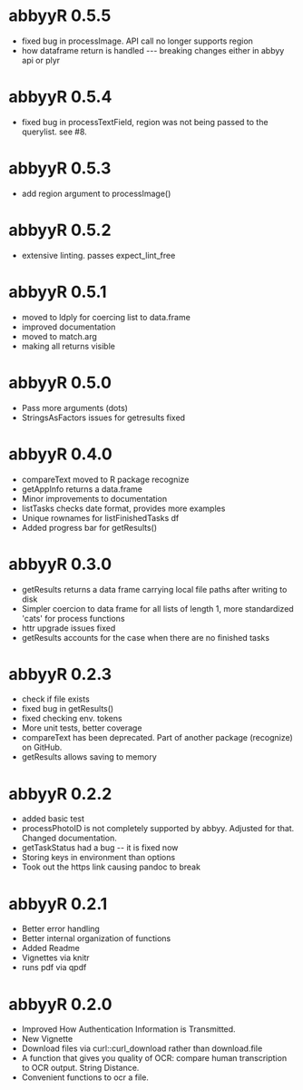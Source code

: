 # abbyyR 0.5.5

* fixed bug in processImage. API call no longer supports region
* how dataframe return is handled --- breaking changes either in abbyy api or plyr

# abbyyR 0.5.4

* fixed bug in processTextField, region was not being passed to the querylist. see #8.

# abbyyR 0.5.3

* add region argument to processImage()

# abbyyR 0.5.2

* extensive linting. passes expect_lint_free

# abbyyR 0.5.1

* moved to ldply for coercing list to data.frame
* improved documentation
* moved to match.arg
* making all returns visible

# abbyyR 0.5.0

* Pass more arguments (dots)
* StringsAsFactors issues for getresults fixed

# abbyyR 0.4.0

* compareText moved to R package recognize
* getAppInfo returns a data.frame
* Minor improvements to documentation
* listTasks checks date format, provides more examples
* Unique rownames for listFinishedTasks df
* Added progress bar for getResults()

# abbyyR 0.3.0

* getResults returns a data frame carrying local file paths after writing to disk  
* Simpler coercion to data frame for all lists of length 1, more standardized 'cats' for process functions  
* httr upgrade issues fixed  
* getResults accounts for the case when there are no finished tasks  

# abbyyR 0.2.3

* check if file exists  
* fixed bug in getResults()  
* fixed checking env. tokens  
* More unit tests, better coverage  
* compareText has been deprecated. Part of another package (recognize) on GitHub.  
* getResults allows saving to memory  

# abbyyR 0.2.2

* added basic test  
* processPhotoID is not completely supported by abbyy. Adjusted for that. Changed documentation.  
* getTaskStatus had a bug -- it is fixed now  
* Storing keys in environment than options  
* Took out the https link causing pandoc to break  

# abbyyR 0.2.1

* Better error handling  
* Better internal organization of functions  
* Added Readme  
* Vignettes via knitr  
* runs pdf via qpdf  

# abbyyR 0.2.0

* Improved How Authentication Information is Transmitted.  
* New Vignette  
* Download files via curl::curl_download rather than download.file  
* A function that gives you quality of OCR: compare human transcription to OCR output. String Distance.  
* Convenient functions to ocr a file.  
